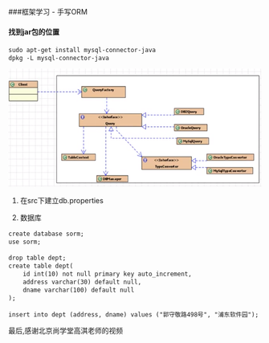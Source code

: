 ###框架学习 - 手写ORM

#### 找到jar包的位置
```
sudo apt-get install mysql-connector-java
dpkg -L mysql-connector-java
```

![blockchain](./uml.png "框架")

1. 在src下建立db.properties

2. 数据库
```$xslt
create database sorm;
use sorm;

drop table dept;
create table dept(
    id int(10) not null primary key auto_increment,
    address varchar(30) default null,
    dname varchar(100) default null
);

insert into dept (address, dname) values ("郭守敬路498号", "浦东软件园");
```

最后,感谢北京尚学堂高淇老师的视频